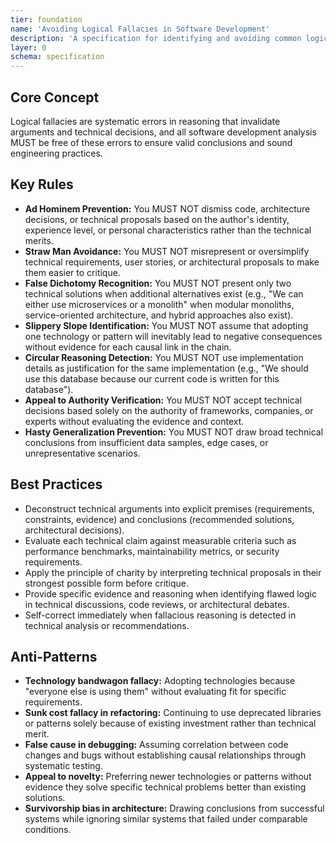 ```yaml
---
tier: foundation
name: 'Avoiding Logical Fallacies in Software Development'
description: 'A specification for identifying and avoiding common logical errors in software development reasoning and argumentation.'
layer: 0
schema: specification
---
```


## Core Concept

Logical fallacies are systematic errors in reasoning that invalidate arguments and technical decisions, and all software development analysis MUST be free of these errors to ensure valid conclusions and sound engineering practices.

## Key Rules

- **Ad Hominem Prevention:** You MUST NOT dismiss code, architecture decisions, or technical proposals based on the author's identity, experience level, or personal characteristics rather than the technical merits.
- **Straw Man Avoidance:** You MUST NOT misrepresent or oversimplify technical requirements, user stories, or architectural proposals to make them easier to critique.
- **False Dichotomy Recognition:** You MUST NOT present only two technical solutions when additional alternatives exist (e.g., "We can either use microservices or a monolith" when modular monoliths, service-oriented architecture, and hybrid approaches also exist).
- **Slippery Slope Identification:** You MUST NOT assume that adopting one technology or pattern will inevitably lead to negative consequences without evidence for each causal link in the chain.
- **Circular Reasoning Detection:** You MUST NOT use implementation details as justification for the same implementation (e.g., "We should use this database because our current code is written for this database").
- **Appeal to Authority Verification:** You MUST NOT accept technical decisions based solely on the authority of frameworks, companies, or experts without evaluating the evidence and context.
- **Hasty Generalization Prevention:** You MUST NOT draw broad technical conclusions from insufficient data samples, edge cases, or unrepresentative scenarios.

## Best Practices

- Deconstruct technical arguments into explicit premises (requirements, constraints, evidence) and conclusions (recommended solutions, architectural decisions).
- Evaluate each technical claim against measurable criteria such as performance benchmarks, maintainability metrics, or security requirements.
- Apply the principle of charity by interpreting technical proposals in their strongest possible form before critique.
- Provide specific evidence and reasoning when identifying flawed logic in technical discussions, code reviews, or architectural debates.
- Self-correct immediately when fallacious reasoning is detected in technical analysis or recommendations.

## Anti-Patterns

- **Technology bandwagon fallacy:** Adopting technologies because "everyone else is using them" without evaluating fit for specific requirements.
- **Sunk cost fallacy in refactoring:** Continuing to use deprecated libraries or patterns solely because of existing investment rather than technical merit.
- **False cause in debugging:** Assuming correlation between code changes and bugs without establishing causal relationships through systematic testing.
- **Appeal to novelty:** Preferring newer technologies or patterns without evidence they solve specific technical problems better than existing solutions.
- **Survivorship bias in architecture:** Drawing conclusions from successful systems while ignoring similar systems that failed under comparable conditions.
